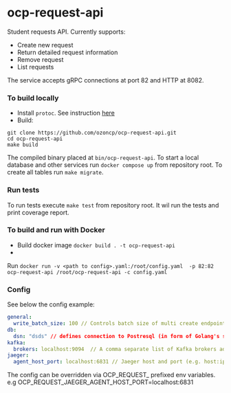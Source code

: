 # ocp-request-api

Student requests API. Currently supports:

- Create new request
- Return detailed request information
- Remove request
- List requests

The service accepts gRPC connections at port 82 and HTTP at 8082.

### To build locally

- Install `protoc`. See instruction [here](https://grpc.io/docs/protoc-installation/)
- Build:

```shell
git clone https://github.com/ozoncp/ocp-request-api.git
cd ocp-request-api
make build
```

The compiled binary placed at `bin/ocp-request-api`. To start a local database and other services
run `docker compose up` from repository root. To create all tables run `make migrate`.

### Run tests

To run tests execute `make test` from repository root. It wil run the tests and print coverage report.

### To build and run with Docker

- Build docker image `docker build . -t ocp-request-api`
-
Run `docker run -v <path to config>.yaml:/root/config.yaml  -p 82:82 ocp-request-api /root/ocp-request-api -c config.yaml`

### Config

See below the config example:

```yaml
general:
  write_batch_size: 100 // Controls batch size of multi create endpoint.
db:
  dsn: "dsds" // defines connection to Postresql (in form of Golang's sql DSN).
kafka:
  brokers: localhost:9094  // A comma separate list of Kafka brokers addresses (e.g. host:ip,host:ip)
jaeger:
  agent_host_port: localhost:6831 // Jaeger host and port (e.g. host:ip)

```

The config can be overridden via OCP_REQUEST_<config value path> prefixed env variables. e.g OCP_REQUEST_JAEGER_AGENT_HOST_PORT=localhost:6831 

